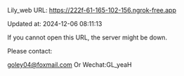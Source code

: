 Lily_web URL: https://222f-61-165-102-156.ngrok-free.app

Updated at: 2024-12-06 08:11:13

If you cannot open this URL, the server might be down.

Please contact: 

goley04@foxmail.com Or Wechat:GL_yeaH